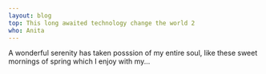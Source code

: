 ```yaml
---
layout: blog
top: This long awaited technology change the world 2
who: Anita
---
```

A wonderful serenity has taken posssion of my entire soul, like these sweet mornings of spring which I enjoy with my...

